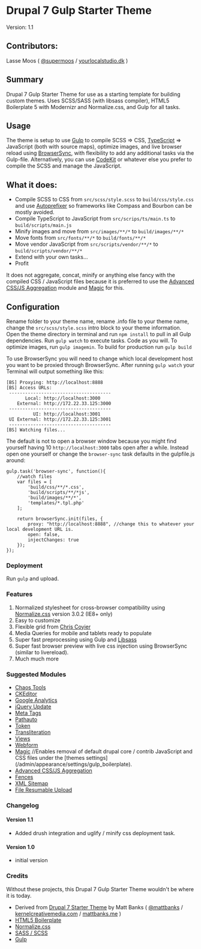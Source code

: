 # Drupal 7 Gulp Starter Theme

Version: 1.1

## Contributors:

Lasse Moos ( [@supermoos](http://twitter.com/supermoos) / [yourlocalstudio.dk](http://www.yourlocalstudio.dk) )

## Summary

Drupal 7 Gulp Starter Theme for use as a starting template for building custom themes. Uses SCSS/SASS (with libsass compiler), HTML5 Boilerplate 5 with Modernizr and Normalize.css, and Gulp for all tasks.

## Usage

The theme is setup to use [Gulp](http://gulpjs.com/) to compile SCSS => CSS, [TypeScript](http://www.typescriptlang.org/) => JavaScript (both with source maps), optimize images, and live browser reload using [BrowserSync](http://www.browsersync.io/), with flexibility to add any additional tasks via the Gulp-file. Alternatively, you can use [CodeKit](http://incident57.com/codekit/) or whatever else you prefer to compile the SCSS and manage the JavaScript.

## What it does:

- Compile SCSS to CSS from `src/scss/style.scss` to `build/css/style.css` and use [Autoprefixer](https://github.com/postcss/autoprefixer) so frameworks like Compass and Bourbon can be mostly avoided.
- Compile TypeScript to JavaScript from `src/scrips/ts/main.ts` to `build/scripts/main.js`
- Minify images and move from `src/images/**/*` to `build/images/**/*`
- Move fonts from `src/fonts/**/*` to `build/fonts/**/*`
- Move vendor JavaScript from `src/scripts/vendor/**/*` to `build/scripts/vendor/**/*`
- Extend with your own tasks...
- Profit

It does not aggregate, concat, minify or anything else fancy with the compiled CSS / JavaScript files because it is preferred to use the [Advanced CSS/JS Aggregation](https://www.drupal.org/project/advagg) module and [Magic](http://drupal.org/project/magic) for this.

## Configuration
Rename folder to your theme name, rename .info file to your theme name, change the `src/scss/style.scss` intro block to your theme information. Open the theme directory in terminal and run `npm install` to pull in all Gulp dependencies. Run `gulp watch` to execute tasks. Code as you will. To optimize images, run `gulp imagemin`. To build for production run `gulp build`

To use BrowserSync you will need to change which local development host you want to be proxied through BrowserSync.
After running `gulp watch` your Terminal will output something like this:
```
[BS] Proxying: http://localhost:8888
[BS] Access URLs:
 --------------------------------------
       Local: http://localhost:3000
    External: http://172.22.33.125:3000
 --------------------------------------
          UI: http://localhost:3001
 UI External: http://172.22.33.125:3001
 --------------------------------------
[BS] Watching files...
```
The default is not to open a browser window because you might find yourself having 10 `http://localhost:3000` tabs open after a while. Instead open one yourself or change the `browser-sync` task defaults in the gulpfile.js around:
```
gulp.task('browser-sync', function(){
    //watch files
    var files = [
        'build/css/**/*.css',
        'build/scripts/**/*js',
        'build/images/**/*',
        'templates/*.tpl.php'
    ];

    return browserSync.init(files, {
        proxy: "http://localhost:8888", //change this to whatever your local development URL is.
        open: false,
        injectChanges: true
    });
});
```

### Deployment

Run `gulp` and upload.

### Features

1. Normalized stylesheet for cross-browser compatibility using [Normalize.css](https://github.com/necolas/normalize.css/) version 3.0.2 (IE8+ only)
2. Easy to customize
3. Flexible grid from [Chris Coyier](https://twitter.com/chriscoyier)
4. Media Queries for mobile and tablets ready to populate
5. Super fast preprocessing using Gulp and [Libsass](https://github.com/sass/libsass) 
6. Super fast browser preview with live css injection using BrowserSync (similar to livereload).
7. Much much more

### Suggested Modules

* [Chaos Tools](http://drupal.org/project/ctools)
* [CKEditor](http://drupal.org/project/ckeditor)
* [Google Analytics](http://drupal.org/project/google_analytics)
* [jQuery Update](http://drupal.org/project/jquery_update)
* [Meta Tags](http://drupal.org/project/metatag)
* [Pathauto](http://drupal.org/project/pathauto)
* [Token](http://drupal.org/project/token)
* [Transliteration](http://drupal.org/project/transliteration)
* [Views](http://drupal.org/project/views)
* [Webform](http://drupal.org/project/webform)
* [Magic](http://drupal.org/project/magic) //Enables removal of default drupal core / contrib JavaScript and CSS files under the [themes settings] (/admin/appearance/settings/gulp_boilerplate).
* [Advanced CSS/JS Aggregation](https://www.drupal.org/project/advagg)
* [Fences](http://drupal.org/project/fences)
* [XML Sitemap](http://drupal.org/project/xmlsitemap)
* [File Resumable Upload](https://www.drupal.org/project/file_resup)

### Changelog
#### Version 1.1

* Added drush integration and uglify / minify css deployment task.

#### Version 1.0

* initial version

### Credits

Without these projects, this Drupal 7 Gulp Starter Theme wouldn't be where it is today.
* Derived from [Drupal 7 Starter Theme](https://github.com/mattbanks/Drupal-7-Starter-Theme) by Matt Banks ( [@mattbanks](http://twitter.com/mattbanks) / [kernelcreativemedia.com](http://www.kernelcreativemedia.com) / [mattbanks.me](http://www.mattbanks.me) )
* [HTML5 Boilerplate](http://html5boilerplate.com)
* [Normalize.css](http://necolas.github.com/normalize.css)
* [SASS / SCSS](http://sass-lang.com/)
* [Gulp](http://gulpjs.com/)
